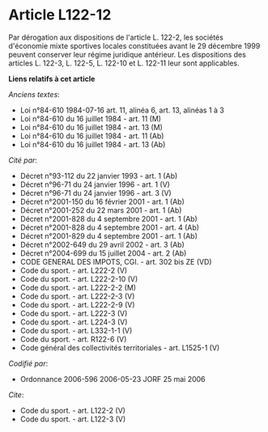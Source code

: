 # Article L122-12

Par dérogation aux dispositions de l'article L. 122-2, les sociétés d'économie mixte sportives locales constituées avant le
29 décembre 1999 peuvent conserver leur régime juridique antérieur. Les dispositions des articles L. 122-3, L. 122-5, L.
122-10 et L. 122-11 leur sont applicables.

**Liens relatifs à cet article**

_Anciens textes_:

  - Loi n°84-610 1984-07-16 art. 11, alinéa 6, art. 13, alinéas 1 à 3
  - Loi n°84-610 du 16 juillet 1984 - art. 11 (M)
  - Loi n°84-610 du 16 juillet 1984 - art. 13 (M)
  - Loi n°84-610 du 16 juillet 1984 - art. 11 (Ab)
  - Loi n°84-610 du 16 juillet 1984 - art. 13 (Ab)

_Cité par_:

  - Décret n°93-112 du 22 janvier 1993 - art. 1 (Ab)
  - Décret n°96-71 du 24 janvier 1996 - art. 1 (V)
  - Décret n°96-71 du 24 janvier 1996 - art. 3 (V)
  - Décret n°2001-150 du 16 février 2001 - art. 1 (Ab)
  - Décret n°2001-252 du 22 mars 2001 - art. 1 (Ab)
  - Décret n°2001-828 du 4 septembre 2001 - art. 1 (Ab)
  - Décret n°2001-828 du 4 septembre 2001 - art. 4 (Ab)
  - Décret n°2001-829 du 4 septembre 2001 - art. 1 (Ab)
  - Décret n°2002-649 du 29 avril 2002 - art. 3 (Ab)
  - Décret n°2004-699 du 15 juillet 2004 - art. 2 (Ab)
  - CODE GENERAL DES IMPOTS, CGI. - art. 302 bis ZE (VD)
  - Code du sport. - art. L222-2 (V)
  - Code du sport. - art. L222-2-10 (V)
  - Code du sport. - art. L222-2-2 (M)
  - Code du sport. - art. L222-2-3 (V)
  - Code du sport. - art. L222-2-9 (V)
  - Code du sport. - art. L222-3 (V)
  - Code du sport. - art. L224-3 (V)
  - Code du sport. - art. L332-1-1 (V)
  - Code du sport. - art. R122-6 (V)
  - Code général des collectivités territoriales - art. L1525-1 (V)

_Codifié par_:

  - Ordonnance 2006-596 2006-05-23 JORF 25 mai 2006

_Cite_:

  - Code du sport. - art. L122-2 (V)
  - Code du sport. - art. L122-3 (V)

